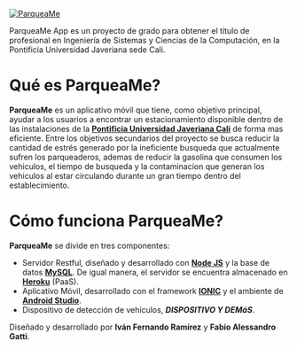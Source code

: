 [![ParqueaMe](https://i.imgur.com/HIBdyCB.png)](https://parqueame-app.herokuapp.com/)

ParqueaMe App es un proyecto de grado para obtener el título de profesional en Ingeniería de Sistemas y Ciencias de la Computación, en la Pontificia Universidad Javeriana sede Cali.

# Qué es ParqueaMe?

**ParqueaMe** es un aplicativo móvil que tiene, como objetivo principal, ayudar a los usuarios a encontrar un estacionamiento disponible dentro de las instalaciones de la [**Pontificia Universidad Javeriana Cali**](https://www.javerianacali.edu.co/) de forma mas eficiente. Entre los objetivos secundarios del proyecto se busca reducir la cantidad de estrés generado por la ineficiente busqueda que actualmente sufren los parqueaderos, ademas de reducir la gasolina que consumen los vehiculos, el tiempo de busqueda y la contaminacion que generan los vehiculos al estar circulando durante un gran tiempo dentro del establecimiento.

# Cómo funciona ParqueaMe?

**ParqueaMe** se divide en tres componentes:
 * Servidor Restful, diseñado y desarrollado con [**Node JS**](https://nodejs.org/en/) y la base de datos [**MySQL**](https://www.mysql.com/). De igual manera, el servidor se encuentra almacenado en [**Heroku**](https://www.heroku.com/) (PaaS).
 * Aplicativo Móvil, desarrollado con el framework [**IONIC**](https://ionicframework.com/) y el ambiente de [**Android Studio**](https://developer.android.com/studio/index.html).
 * Dispositivo de detección de vehículos, _**DISPOSITIVO Y DEMáS**_.

Diseñado y desarrollado por **Iván Fernando Ramírez** y **Fabio Alessandro Gatti**.
